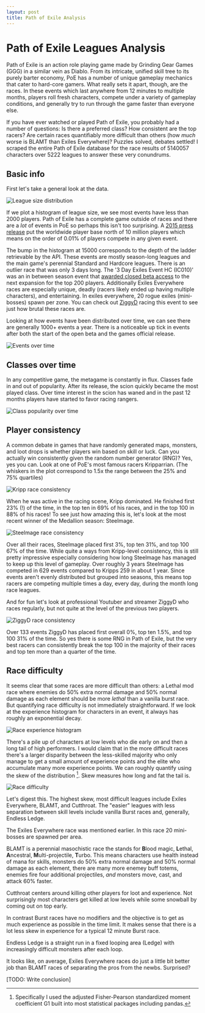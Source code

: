 ```yaml
---
layout: post
title: Path of Exile Analysis
---
```


# Path of Exile Leagues Analysis

Path of Exile is an action role playing game made by Grinding Gear Games (GGG)
in a similar vein as Diablo. From its intricate, unified skill tree to its
purely barter economy, PoE has a number of unique gameplay mechanics that cater
to hard-core gamers. What really sets it apart, though, are the races. In these
events which last anywhere from 12 minutes to multiple months, players roll
fresh characters, compete under a variety of gameplay conditions, and generally
try to run through the game faster than everyone else.

If you have ever watched or played Path of Exile, you probably had a number of
questions: Is there a preferred class? How consistent are the top racers? Are
certain races quantifiably more difficult than others (how _much_ worse is BLAMT
than Exiles Everywhere)? Puzzles solved, debates settled! I scraped the
entire Path of Exile database for the race results of 5140057 characters over
5222 leagues to answer these very conundrums.

## Basic info

First let's take a general look at the data. 

![League size distribution](/public/league_size_hist.png)

If we plot a histogram of league size, we see most events have less than 2000
players. Path of Exile has a complete game outside of races and there are a
_lot_ of events in PoE so perhaps this isn't too surprising.
A
[2015 press release](http://www.gamasutra.com/view/pressreleases/243342/Path_of_Exile_The_Awakening_Supporter_Packs_Achieve_RecordSales.php) put
the worldwide player base north of 10 million players which means on the order
of 0.01% of players compete in any given event.

The bump in the histogram at 15000 corresponds to the depth of the ladder
retrievable by the API. These events are mostly season-long leagues and the main
game's perennial Standard and Hardcore leagues. There is an outlier race that
was only 3 days long. The '3 Day Exiles Event HC (IC010)' was an in between
season event
that
[awarded closed beta access](http://www.pathofexile.com/forum/view-thread/1293370) to
the next expansion for the top 200 players. Additionally Exiles Everywhere races
are especially unique, deadly (racers likely ended up having multiple
characters), and entertaining. In exiles everywhere, 20 rogue exiles
(mini-bosses) spawn per zone. You can check
out [ZiggyD](https://www.youtube.com/watch?v=t3TBU_Kwbes) racing this event to
see just how brutal these races are.

Looking at how events have been distributed over time, we can see there are
generally 1000+ events a year. There is a noticeable up tick in events after
both the start of the open beta and the games official release.

![Events over time](/public/poe_events_over_time.png)

## Classes over time

In any competitive game, the metagame is constantly in flux. Classes fade in and
out of popularity. After its release, the scion quickly became the most played
class. Over time interest in the scion has waned and in the past 12 months
players have started to favor racing rangers.

![Class popularity over time](/public/poe_class_popularity_vs_time.png)

## Player consistency

A common debate in games that have randomly generated maps, monsters, and loot
drops is whether players win based on skill or luck. Can you actually win
consistently given the random number generator (RNG)? Yes, yes you can. Look at
one of PoE's most famous racers Kripparrian. (The whiskers in the plot
correspond to 1.5x the range between the 25% and 75% quartiles)

![Kripp race consistency](/public/poe_kripp_consistency.png)

When he was active in the racing scene, Kripp dominated. He finished first 23%
(!) of the time, in the top ten in 69% of his races, and in the top 100 in 88%
of his races! To see just how amazing this is, let's look at the most recent
winner of the Medallion season: Steelmage.

![Steelmage race consistency](/public/poe_steelmage_consistency.png)

Over all their races, Steelmage placed first 3%, top ten 31%, and top 100 67% of
the time. While quite a ways from Kripp-level consistency, this is still pretty
impressive especially considering how long Steelmage has managed to keep up this
level of gameplay. Over roughly 3 years Steelmage has competed in 629 events
compared to Kripps 259 in about 1 year. Since events aren't evenly distributed
but grouped into seasons, this means top racers are competing multiple times a
day, every day, during the month long race leagues.

And for fun let's look at professional Youtuber and streamer ZiggyD who races
regularly, but not quite at the level of the previous two players.

![ZiggyD race consistency](/public/poe_ziggyd_consistency.png)

Over 133 events ZiggyD has placed first overall 0%, top ten 1.5%, and top 100
31% of the time. So yes there is some RNG in Path of Exile, but the very best
racers can consistently break the top 100 in the majority of their races and top
ten more than a quarter of the time.

## Race difficulty

It seems clear that some races are more difficult than others: a Lethal mod race
where enemies do 50% extra normal damage and 50% normal damage as each element
should be more _lethal_ than a vanilla burst race. But quantifying race
difficulty is not immediately straightforward. If we look at the experience
histogram for characters in an event, it always has roughly an exponential
decay.

![Race experience histogram](/public/poe_experience_example.png)

There's a pile up of characters at low levels who die early on and then a long
tail of high performers. I would claim that in the more difficult races there's
a larger disparity between the less-skilled majority who only manage to get a
small amount of experience points and the elite who accumulate many more
experience points. We can roughly quantify using the skew of the
distribution [^Skew_statistic]. Skew measures how long and fat the tail is.


[^Skew_statistic]:
    Specifically I used the adjusted Fisher-Pearson standardized moment
    coefficient G1 built into most statistical packages including pandas.

![Race difficulty](/public/poe_race_difficulty.png)

Let's digest this. The highest skew, most difficult leagues include Exiles
Everywhere, BLAMT, and Cutthroat. The "easier" leagues with less separation
between skill levels include vanilla Burst races and, generally, Endless Ledge.

The Exiles Everywhere race was mentioned earlier. In this race 20 mini-bosses
are spawned per area.

BLAMT is a perennial masochistic race the stands for **B**lood magic,
**L**ethal, **A**ncestral, **M**ulti-projectile, **T**urbo. This means
characters use health instead of mana for skills, monsters do 50% extra normal
damage and 50% normal damage as each element, there are many more enemey buff
totems, enemies fire four additional projectiles, _and_ monsters move, cast, and
attack 60% faster.

Cutthroat centers around killing other players for loot and experience. Not
surprisingly most characters get killed at low levels while some snowball by
coming out on top early.

In contrast Burst races have no modifiers and the objective is to get as much
experience as possible in the time limit. It makes sense that there is a lot
less skew in experience for a typical 12 minute Burst race.

Endless Ledge is a straight run in a fixed looping area (Ledge) with
increasingly difficult monsters after each loop.

It looks like, on average, Exiles Everywhere races do just a little bit better
job than BLAMT races of separating the pros from the newbs. Surprised?

[TODO: Write conclusion]
